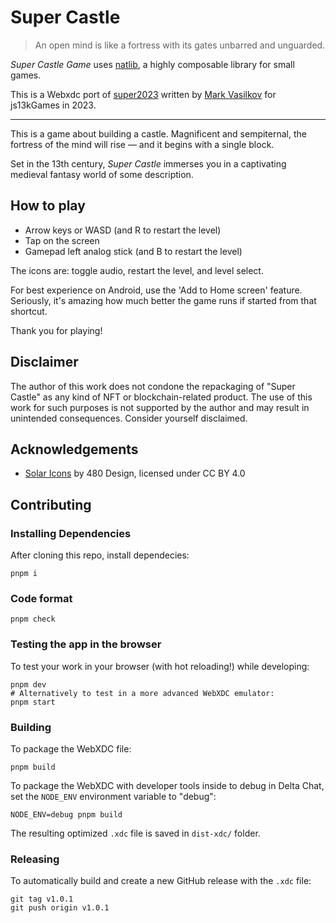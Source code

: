 # Super Castle

> An open mind is like a fortress with its gates unbarred and unguarded.

_Super Castle Game_ uses [natlib](https://github.com/mvasilkov/natlib), a highly composable library for small games.

This is a Webxdc port of [super2023](https://github.com/mvasilkov/super2023) written by [Mark Vasilkov](https://github.com/mvasilkov) for js13kGames in 2023.

---

This is a game about building a castle. Magnificent and sempiternal, the fortress of the mind will rise — and it begins with a single block.

Set in the 13th century, _Super Castle_ immerses you in a captivating medieval fantasy world of some description.

## How to play

- Arrow keys or WASD (and R to restart the level)
- Tap on the screen
- Gamepad left analog stick (and B to restart the level)

The icons are: toggle audio, restart the level, and level select.

For best experience on Android, use the 'Add to Home screen' feature. Seriously, it's amazing how much better the game runs if started from that shortcut.

Thank you for playing!

## Disclaimer

The author of this work does not condone the repackaging of "Super Castle" as any kind of NFT or blockchain-related product. The use of this work for such purposes is not supported by the author and may result in unintended consequences. Consider yourself disclaimed.

## Acknowledgements

- [Solar Icons](https://www.figma.com/community/file/1166831539721848736) by 480 Design, licensed under CC BY 4.0

## Contributing

### Installing Dependencies

After cloning this repo, install dependecies:

```
pnpm i
```

### Code format

```
pnpm check
```

### Testing the app in the browser

To test your work in your browser (with hot reloading!) while developing:

```
pnpm dev
# Alternatively to test in a more advanced WebXDC emulator:
pnpm start
```

### Building

To package the WebXDC file:

```
pnpm build
```

To package the WebXDC with developer tools inside to debug in Delta Chat, set the `NODE_ENV`
environment variable to "debug":

```
NODE_ENV=debug pnpm build
```

The resulting optimized `.xdc` file is saved in `dist-xdc/` folder.

### Releasing

To automatically build and create a new GitHub release with the `.xdc` file:

```
git tag v1.0.1
git push origin v1.0.1
```
